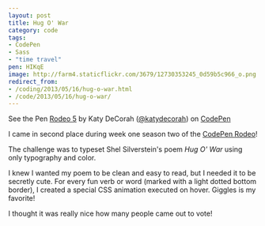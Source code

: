 ```yaml
---
layout: post
title: Hug O' War
category: code
tags:
- CodePen
- Sass
- "time travel"
pen: HIKqE
image: http://farm4.staticflickr.com/3679/12730353245_0d59b5c966_o.png
redirect_from:
- /coding/2013/05/16/hug-o-war.html
- /code/2013/05/16/hug-o-war/
---
```


<p data-height="500" data-theme-id="97" data-slug-hash="HIKqE" data-user="katydecorah" data-default-tab="result" class='codepen'>See the Pen <a href='http://codepen.io/katydecorah/pen/HIKqE'>Rodeo 5</a> by Katy DeCorah (<a href='http://codepen.io/katydecorah'>@katydecorah</a>) on <a href='http://codepen.io'>CodePen</a></p>

I came in second place during week one season two of the [CodePen Rodeo](http://blog.codepen.io/rodeo/season-two/)!

The challenge was to typeset Shel Silverstein's poem *Hug O' War* using only typography and color.

I knew I wanted my poem to be clean and easy to read, but I needed it to be secretly cute. For every fun verb or word (marked with a light dotted bottom border), I created a special CSS animation executed on hover. Giggles is my favorite!

I thought it was really nice how many people came out to vote!
